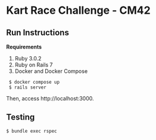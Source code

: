 # Kart Race Challenge - CM42

## Run Instructions

**Requirements**

1. Ruby 3.0.2
2. Ruby on Rails 7
3. Docker and Docker Compose

```
 $ docker compose up
 $ rails server
```

Then, access http://localhost:3000.

## Testing
```
$ bundle exec rspec
```
